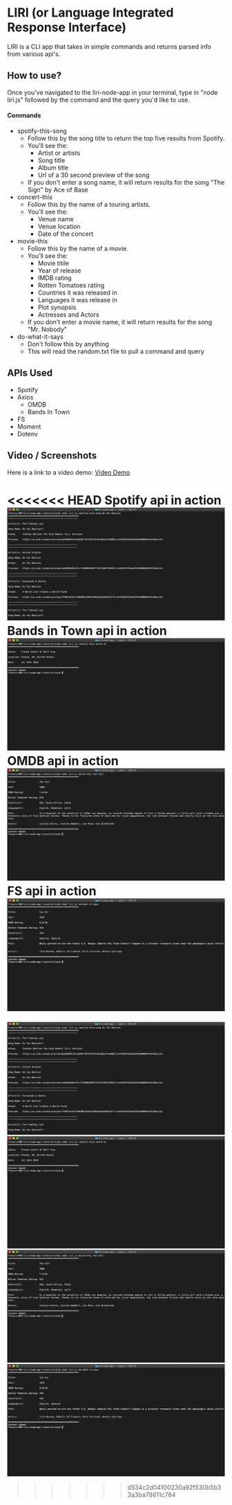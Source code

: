 # LIRI (or Language Integrated Response Interface)

LIRI is a CLI app that takes in simple commands and returns parsed info from various api's.

## How to use?

Once you've navigated to the liri-node-app in your terminal, type in "node liri.js" followed by the command and the query you'd like to use.

#### Commands

* spotify-this-song
    * Follow this by the song title to return the top five results from Spotify.
    * You'll see the:
        * Artist or artists
        * Song title
        * Album title
        * Url of a 30 second preview of the song
    * If you don't enter a song name, it will return results for the song "The Sign" by Ace of Base
* concert-this
    * Follow this by the name of a touring artists.
    * You'll see the:
        * Venue name
        * Venue location
        * Date of the concert
* movie-this
    * Follow this by the name of a movie.
    * You'll see the:
        * Movie titile
        * Year of release
        * IMDB rating
        * Rotten Tomatoes rating
        * Countries it was released in
        * Languages it was release in
        * Plot synopsis
        * Actresses and Actors
    * If you don't enter a movie name, it will return results for the song "Mr. Nobody"
* do-what-it-says
    * Don't follow this by anything
    * This will read the random.txt file to pull a command and query

## APIs Used

* Spotify
* Axios
    * OMDB
    * Bands In Town
* FS
* Moment
* Dotenv

## Video / Screenshots

Here is a link to a video demo:
[Video Demo](https://youtu.be/W0-Kg1dPW1k)

<<<<<<< HEAD
Spotify api in action
![Spotify](./images/spotify.png)
Bands in Town api in action
![Bands in Town](./images/concert.png)
OMDB api in action
![OMDB](./images/movies.png)
FS api in action
![Do What it Says](./images/random.png)
=======
![Spotify](./images/spotify.png)
![Bands in Town](./images/concert.png)
![OMDB](./images/movies.png)
![Do What it Says](./images/random.png)
>>>>>>> d534c2d04100230a92f530b5b33a3ba78611c784
